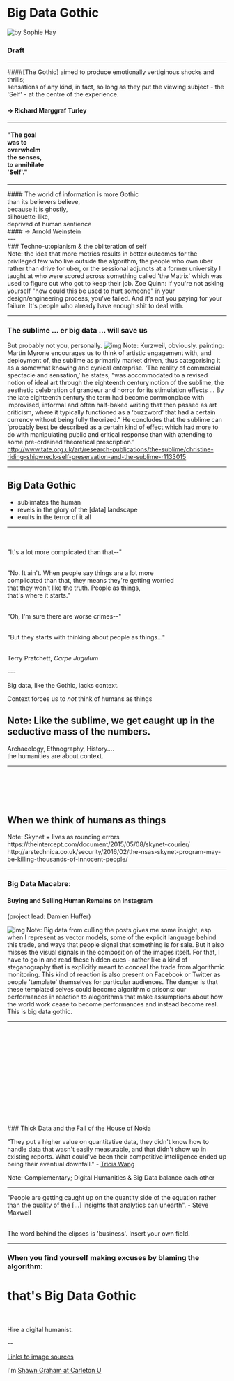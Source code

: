 # Big Data Gothic

![by Sophie Hay](sophie-hay.jpg)

### Draft

---

####[The Gothic] aimed to produce emotionally vertiginous shocks and thrills;<br> sensations of any kind, in fact, so long as they put the viewing subject - the 'Self' - at the centre of the experience.
<br>
#### -> Richard Marggraf Turley

---

#### "The goal<br> was to <br>overwhelm <br>the senses,<br> to annihilate<br> 'Self'."
<section data-background="wanderer.jpg">
</section>


---
<div align="left">
#### The world of information is more Gothic <br>than its believers believe, <br>because it is ghostly, <br>silhouette-like, <br>deprived of human sentience
<br>
#### -> Arnold Weinstein
</div>
<section data-background="saturn-eating-child.jpg"></section>
---
<div align="left">
### Techno-utopianism & the obliteration of self
</div>
<section data-background="arcadia.jpg"></section>
Note:
the idea that more metrics results in better outcomes for the privileged few who live outside the algorithm, the people who own uber rather than drive for uber, or the sessional adjuncts at a former university I taught at who were scored across something called 'the Matrix' which was used to figure out who got to keep their job. Zoe Quinn: If you're not asking yourself "how could this be used to hurt someone" in your design/engineering process, you've failed. And it's not you paying for your failure. It's people who already have enough shit to deal with.


---

### The sublime ... er big data ... will save us
But probably not you, personally.
![img](bigdatawill.gif)
Note:
Kurzweil, obviously. painting: Martin Myrone encourages us to think of artistic engagement with, and deployment of, the sublime as primarily market driven, thus categorising it as a somewhat knowing and cynical enterprise. ‘The reality of commercial spectacle and sensation,’ he states, "was accommodated to a revised notion of ideal art through the eighteenth century notion of the sublime, the aesthetic celebration of grandeur and horror for its stimulation effects ... By the late eighteenth century the term had become commonplace with improvised, informal and often half-baked writing that then passed as art criticism, where it typically functioned as a ‘buzzword’ that had a certain currency without being fully theorized." He concludes that the sublime can ‘probably best be described as a certain kind of effect which had more to do with manipulating public and critical response than with attending to some pre-ordained theoretical prescription.’ http://www.tate.org.uk/art/research-publications/the-sublime/christine-riding-shipwreck-self-preservation-and-the-sublime-r1133015

---

## Big Data Gothic
+ sublimates the human
+ revels in the glory of the [data] landscape
+ exults in the terror of it all

---
<section data-background="granny_weatherwax_by_daoyiliu-d8h0z0i.jpg">
<div align="left">
<br><br>"It's a lot more complicated than that--"<br><br>

"No. It ain't. When people say things are a lot more <br>
complicated than that, they means they're getting worried <br>
that they won't like the truth. People as things, <br>
that's where it starts."<br><br>

"Oh, I'm sure there are worse crimes--"<br><br>

"But they starts with thinking about people as things..."<br><br>

Terry Pratchett, _Carpe Jugulum_
</div></section>
---

Big data, like the Gothic, lacks context.

Context forces us to _not_ think of humans as things

Note:
Like the sublime, we get caught up in the seductive mass of the numbers.
---

<section data-background="https://dl.dropboxusercontent.com/u/37716296/troy_pba_pottery_tent.jpg">
<div align="left">
Archaeology, Ethnography, History.... <Br>the humanities are about context.</div>
</section>

---
<br><br><br><br>
## When we think of humans as things
<section data-background="http://cdn.arstechnica.net/wp-content/uploads/sites/3/2016/02/drone-on-tarmac-640x413.jpg"></section>
Note:
Skynet + lives as rounding errors
https://theintercept.com/document/2015/05/08/skynet-courier/
http://arstechnica.co.uk/security/2016/02/the-nsas-skynet-program-may-be-killing-thousands-of-innocent-people/

---

### Big Data Macabre:
#### Buying and Selling Human Remains on Instagram
(project lead: Damien Huffer)

![img](bonetradesampler.png)
Note:
Big data from culling the posts gives me some insight, esp when I represent as vector models, some of the explicit language behind this trade, and ways that people signal that something is for sale. But it also misses the visual signals in the composition of the images itself. For that, I have to go in and read these hidden cues - rather like a kind of steganography that is explicitly meant to conceal the trade from algorithmic monitoring. This kind of reaction is also present on Facebook or Twitter as people 'template' themselves for particular audiences. The danger is that these templated selves could become algorithmic prisons: our performances in reaction to alogorithms that make assumptions about how the world work cease to become performances and instead become real. This is big data gothic.

---
<section data-background="sophie-hay2.png">
<br><br><br><br><br><br><br><br><br><br><br><br><br>
### Thick Data and the Fall of the House of Nokia

"They put a higher value on quantitative data, they didn't know how to handle data that wasn't easily measurable, and that didn't show up in existing reports. What could've been their competitive intelligence ended up being their eventual downfall." - [Tricia Wang](https://medium.com/ethnography-matters/why-big-data-needs-thick-data-b4b3e75e3d7#.6docngys8)

</section>
Note:
Complementary; Digital Humanities & Big Data balance each other

---

"People are getting caught up on the quantity side of the equation rather than the quality of the [...] insights that analytics can unearth". - Steve Maxwell

<br>
The word behind the elipses is 'business'. Insert your own field.

---

### When you find yourself making excuses by blaming the algorithm:
# that's Big Data Gothic

<br><br>Hire a digital humanist.

--

[Links to image sources](dd2016links.md)

I'm [Shawn Graham at Carleton U](http://twitter.com/@electricarchaeo)
